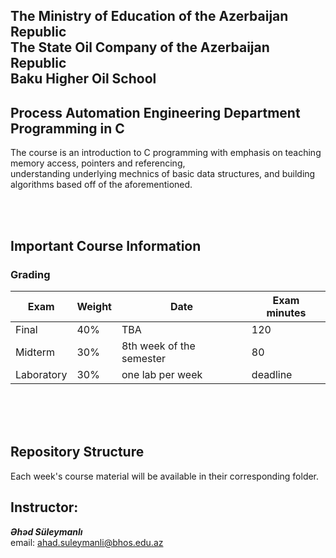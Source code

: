## The Ministry of Education of the Azerbaijan Republic <br> The State Oil Company of the Azerbaijan Republic <br> Baku Higher Oil School
                   														       								

## Process Automation Engineering Department <br> Programming in C
The course is an introduction to C programming with emphasis on teaching memory access, pointers and referencing,  
understanding underlying mechnics of basic data structures, and building algorithms based off of the aforementioned.  

<br>
<br>

## Important Course Information
### Grading
|Exam       | Weight	|Date                   |Exam minutes|
|-----------|-----------|-----------------------|------------|
|Final      |40%        |TBA                    |120            |
Midterm     |30%        |8th week of the semester|80            |
Laboratory  |30%        |one lab per week       |deadline       |


<br>
<br>
<br>

## Repository Structure
Each week's course material will be available in their corresponding folder.

## Instructor:
***Əhəd Süleymanlı***  
email: ahad.suleymanli@bhos.edu.az
